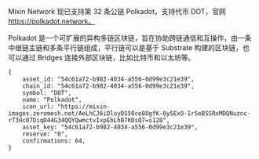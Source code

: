 Mixin Network 现已支持第 32 条公链 Polkadot，支持代币 DOT，官网 https://polkadot.network。

Polkadot 是一个可扩展的异构多链区块链，旨在协助跨链通信和互操作，由一条中继链主链和多条平行链组成，平行链可以是基于 Substrate 构建的区块链，也可以通过 Bridges 连接外部区块链，比如比特币和以太坊等。

```
{
    asset_id: "54c61a72-b982-4034-a556-0d99e3c21e39",
    chain_id: "54c61a72-b982-4034-a556-0d99e3c21e39",
    symbol: "DOT",
    name: "Polkadot",
    icon_url: "https://mixin-images.zeromesh.net/AeLhCJ6iDloyDS50ce8OgfK-0y5ExO-1rSeBSSRxMDQNuznc-rT3Hc07DiqD44G34QQYQwmctvIxpEbLhB7KDsQ7=s128",
    asset_key: "54c61a72-b982-4034-a556-0d99e3c21e39",
    reserve: "0",
    confirmations: 64,
}
```